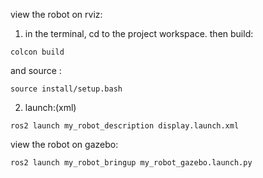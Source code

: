 


view the robot on rviz:

1. in the terminal, cd to the project workspace.
then build:
```
colcon build
```
and source :

```
source install/setup.bash
```

2. launch:(xml)

```
ros2 launch my_robot_description display.launch.xml
```


view the robot on gazebo:
```
ros2 launch my_robot_bringup my_robot_gazebo.launch.py
```

